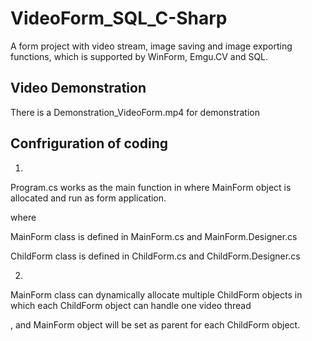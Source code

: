 # VideoForm_SQL_C-Sharp

A form project with video stream, image saving and image exporting functions, which is supported by WinForm, Emgu.CV and SQL.

## Video Demonstration

There is a Demonstration_VideoForm.mp4 for demonstration

## Confriguration of coding

1.
Program.cs works as the main function in where MainForm object is allocated and run as form application.

where

MainForm class is defined in MainForm.cs and MainForm.Designer.cs

ChildForm class is defined in ChildForm.cs and ChildForm.Designer.cs

2.
MainForm class can dynamically allocate multiple ChildForm objects in which each ChildForm object can handle one video thread

, and MainForm object will be set as parent for each ChildForm object.

